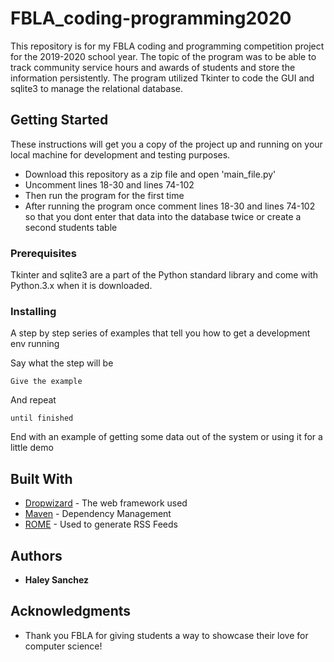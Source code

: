 # FBLA_coding-programming2020

This repository is for my FBLA coding and programming competition project for the 2019-2020 school year. The topic of the program was to be able to track community service hours and awards of students and store the information persistently. The program utilized Tkinter to code the GUI and sqlite3 to manage the relational database. 

## Getting Started

These instructions will get you a copy of the project up and running on your local machine for development and testing purposes. 

* Download this repository as a zip file and open 'main_file.py'
* Uncomment lines 18-30 and lines 74-102
* Then run the program for the first time
*  After running the program once comment lines 18-30 and lines 74-102 so that you dont enter that data into the database twice or create a second students table

### Prerequisites

Tkinter and sqlite3 are a part of the Python standard library and come with Python.3.x when it is downloaded.

### Installing

A step by step series of examples that tell you how to get a development env running

Say what the step will be

```
Give the example
```

And repeat

```
until finished
```

End with an example of getting some data out of the system or using it for a little demo

## Built With

* [Dropwizard](http://www.dropwizard.io/1.0.2/docs/) - The web framework used
* [Maven](https://maven.apache.org/) - Dependency Management
* [ROME](https://rometools.github.io/rome/) - Used to generate RSS Feeds

## Authors

* **Haley Sanchez**

## Acknowledgments

* Thank you FBLA for giving students a way to showcase their love for computer science!
